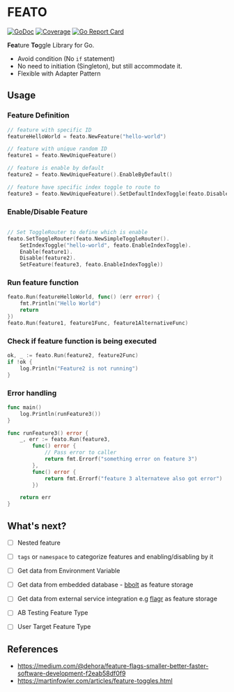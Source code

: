 # FEATO

[![GoDoc](https://godoc.org/github.com/imantung/feato?status.svg)](https://godoc.org/github.com/imantung/feato)
[![Coverage](http://gocover.io/_badge/github.com/imantung/feato)](https://gocover.io/github.com/imantung/feato)
[![Go Report Card](https://goreportcard.com/badge/github.com/imantung/feato)](https://goreportcard.com/report/github.com/imantung/feato)

**Fea**ture **To**ggle Library for Go.

- Avoid condition (No `if` statement)
- No need to initiation (Singleton), but still accommodate it.
- Flexible with Adapter Pattern

## Usage

### Feature Definition 
```go
// feature with specific ID
featureHelloWorld = feato.NewFeature("hello-world")

// feature with unique random ID 
feature1 = feato.NewUniqueFeature()

// feature is enable by default
feature2 = feato.NewUniqueFeature().EnableByDefault()

// feature have specific index toggle to route to
feature3 = feato.NewUniqueFeature().SetDefaultIndexToggle(feato.DisableIndexToggle)
```

### Enable/Disable Feature 
```go

// Set ToggleRouter to define which is enable
feato.SetToggleRouter(feato.NewSimpleToggleRouter().
	SetIndexToggle("hello-world", feato.EnableIndexToggle).
	Enable(feature1).
	Disable(feature2).
	SetFeature(feature3, feato.EnableIndexToggle))
```

### Run feature function
```go
feato.Run(featureHelloWorld, func() (err error) {
	fmt.Println("Hello World")
	return
})
feato.Run(feature1, feature1Func, feature1AlternativeFunc)
```

### Check if feature function is being executed

```go
ok, _ := feato.Run(feature2, feature2Func)
if !ok {
	log.Println("Feature2 is not running")
}
```

### Error handling
```go
func main()
	log.Println(runFeature3())
}

func runFeature3() error {
	_, err := feato.Run(feature3,
		func() error {
			// Pass error to caller
			return fmt.Errorf("something error on feature 3")
		},
		func() error {
			return fmt.Errorf("feature 3 alternateve also got error")
		})

	return err
}
```

## What's next?

- [ ] Nested feature
- [ ] `tags` or `namespace` to categorize features and enabling/disabling by it 
- [ ] Get data from Environment Variable
- [ ] Get data from embedded database - [bbolt](https://github.com/etcd-io/bbolt) as feature storage 
- [ ] Get data from external service integration e.g [flagr](https://github.com/checkr/flagr) as feature storage
- [ ] AB Testing Feature Type
- [ ] User Target Feature Type


## References

- <https://medium.com/@dehora/feature-flags-smaller-better-faster-software-development-f2eab58df0f9>
- <https://martinfowler.com/articles/feature-toggles.html>

